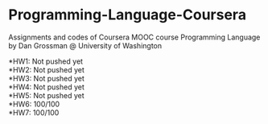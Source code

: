 # Programming-Language-Coursera
Assignments and codes of Coursera MOOC course Programming Language by Dan Grossman @ University of Washington

*HW1: Not pushed yet  
*HW2: Not pushed yet  
*HW3: Not pushed yet  
*HW4: Not pushed yet  
*HW5: Not pushed yet  
*HW6: 100/100  
*HW7: 100/100
